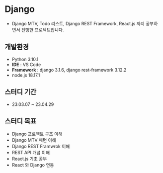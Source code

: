 # Django
- Django MTV, Todo 리스트, Django REST Framework, React.js 까지 공부하면서 진행한 프로젝트입니다.

## 개발환경 
- Python 3.10.1
- **IDE** : VS Code
- **Framework** : django 3.1.6, django rest-framework 3.12.2
- node.js 18.17.1 

## 스터디 기간 
- 23.03.07 ~ 23.04.29

## 스터디 목표
- Django 프로젝트 구조 이해
- Django MTV 패턴 이해
- Django REST Framwrok 이해
- REST API 개념 이해
- React.js 기초 공부
- React 와 Django 연동
